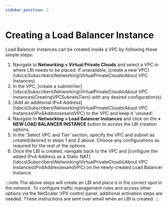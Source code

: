 ```yaml
---
sidebar_position: 2
---
```

# Creating a Load Balancer Instance

Load Balancer Instances can be created inside a VPC by following these simple steps:

1. Navigate to **Networking > Virtual Private Clouds** and select a VPC in where LBI needs to be placed. If unavailable, [create a new VPC](\docs\Subscribers\Networking\VirtualPrivateClouds\About VPC Instances).
2. In the VPC, [create a subnet/tier](\docs\Subscribers\Networking\VirtualPrivateClouds\About VPC Instances\CreatingVPCSubnetsTiers) with any desired configuration(s).
3. [Add an additional IPv4 Address](\docs\Subscribers\Networking\VirtualPrivateClouds\About VPC Instances\IPv4AddressesandVPC) to the VPC and keep it 'unused'.
4. Navigate to **Networking > Load Balancer Instances** and click on the **+ NEW LOAD BALANCER INSTANCE** button to access the LBI creation options.
5. In the 'Select VPC and Tier' section, specify the VPC and subnet as created/desired in steps 1 and 2 above. Choose any configurations as required for the rest of the options.
6. Once the LBI is created, navigate back to the VPC and [configure the added IPv4 Address as a Static NAT](\docs\Subscribers\Networking\VirtualPrivateClouds\About VPC Instances\IPv4AddressesandVPC) on the newly-created Load Balancer Instance.

:::note
The above steps will create an LBI and place it in the correct spot in the network. To configure traffic management rules and access other options via the NetScaler VPX control panel, additional activation steps are needed. These instructions are sent over email when an LBI is created.
:::




